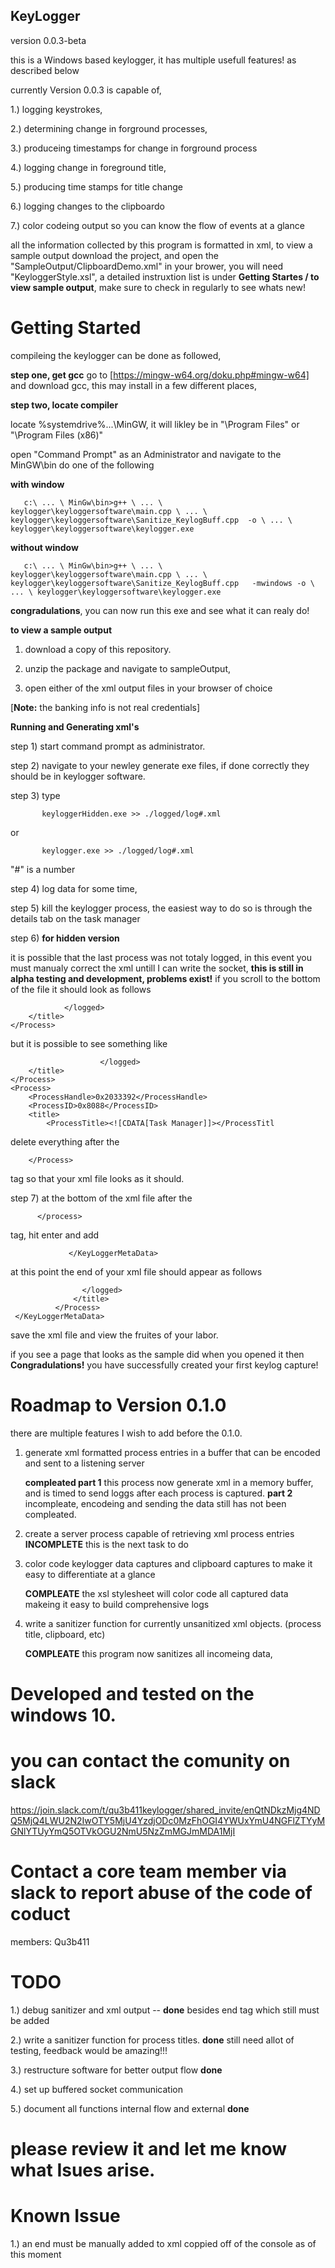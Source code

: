## KeyLogger
 version 0.0.3-beta
 
 this is a Windows based keylogger, it has multiple usefull features! as described below

currently Version 0.0.3 is capable of,

1.) logging keystrokes, 

2.) determining change in forground processes, 

3.) produceing timestamps for change in forground process

4.) logging change in foreground title,

5.) producing time stamps for title change

6.) logging changes to the clipboardo

7.) color codeing output so you can know the flow of events at a glance 

all the information collected by this program is formatted in xml, to view a sample output download the project, and open the "SampleOutput/ClipboardDemo.xml" in your brower, you will need "KeyloggerStyle.xsl", a detailed instruxtion list is under **Getting Startes / to view sample output**, make sure to check in regularly to see whats new!

# Getting Started
  compileing the keylogger can be done as followed,
  
  **step one, get gcc**
   go to [https://mingw-w64.org/doku.php#mingw-w64] and download gcc, this may install in a few different places, 
   
  **step two, locate compiler**
      
   locate %systemdrive%\...\MinGW, it will likley be  in "\Program Files\" or "\Program Files (x86)\"
    
   open "Command Prompt" as an Administrator and navigate to the MinGW\bin
    do one of the following
    
   **with window**   
   
       c:\ ... \ MinGw\bin>g++ \ ... \ keylogger\keyloggersoftware\main.cpp \ ... \ keylogger\keyloggersoftware\Sanitize_KeylogBuff.cpp  -o \ ... \ keylogger\keyloggersoftware\keylogger.exe
   
   **without window**
       
       c:\ ... \ MinGw\bin>g++ \ ... \ keylogger\keyloggersoftware\main.cpp \ ... \ keylogger\keyloggersoftware\Sanitize_KeylogBuff.cpp   -mwindows -o \ ... \ keylogger\keyloggersoftware\keylogger.exe
   
   
   
   **congradulations**, you can now run this exe and see what it can realy do!
   
   **to view a sample output**
  
  1) download a copy of this repository. 
  
  2) unzip the package and navigate to sampleOutput, 
  
  3)  open either of the xml output files in your browser of choice
  
  [**Note:** the banking info is not real credentials]
  
  **Running and Generating xml's**
  
  step 1) start command prompt as administrator.
  
  step 2) navigate to your newley generate exe files, if done correctly they should be in keylogger software.
  
  step 3) type 
   
           keyloggerHidden.exe >> ./logged/log#.xml
         
   or
   
           keylogger.exe >> ./logged/log#.xml
           
  "#" is a number
  
  step 4) log data for some time,
  
  step 5) kill the keylogger process, the easiest way to do so is through the details tab on the task manager
  
  step 6) **for hidden version**
  
  it is possible that the last process was not totaly logged, in this event you must manualy correct the xml untill I can write the socket, **this is still in alpha testing and development, problems exist!** if you scroll to the bottom of the file it should look as follows 
    
            	</logged>
		</title>
	</Process>
            
  but it is possible to see something like 
  
            			</logged>
		</title>
	</Process>
	<Process>
		<ProcessHandle>0x2033392</ProcessHandle>
		<ProcessID>0x8088</ProcessID>
		<title>
			<ProcessTitle><![CDATA[Task Manager]]></ProcessTitl
  
  delete everything after the
  		
		</Process>
 tag so that your xml file looks as it should.
  
  step 7) at the bottom of the xml file after the 
                   
		  </process> 
tag, hit enter and add
  
                 </KeyLoggerMetaData>
	
at this point the end of your xml file should appear as follows

					</logged>
		          </title>
	          </Process>
     </KeyLoggerMetaData>
  
  save the xml file and view the fruites of your labor.
  
 if you see a page that looks as the sample did when you opened it then **Congradulations!** you have successfully created your first keylog capture!
 

# Roadmap to Version 0.1.0
 there are multiple features I wish to add before the 0.1.0.
 
 1) generate xml formatted process entries in a buffer that can be encoded and sent to a listening server
 	
	**compleated part 1** this process now generate xml in a memory buffer, and is timed to send loggs after each process is captured.
	**part 2** incompleate, encodeing and sending the data still has not been compleated.
	
 2) create a server process capable of retrieving xml process entries
 	**INCOMPLETE** this is the next task to do 
 
 3) color code keylogger data captures and clipboard captures to make it easy to differentiate at a glance
 
 	**COMPLEATE** the xsl stylesheet will color code all captured data makeing it easy to build comprehensive logs
 
 4) write a sanitizer function for currently unsanitized xml objects. (process title, clipboard, etc)
 
 	**COMPLEATE** this program now sanitizes all incomeing data, 
  
# Developed and tested on the windows 10.
# you can contact the comunity on slack

https://join.slack.com/t/qu3b411keylogger/shared_invite/enQtNDkzMjg4NDQ5MjQ4LWU2N2IwOTY5MjU4YzdjODc0MzFhOGI4YWUxYmU4NGFlZTYyMGNlYTUyYmQ5OTVkOGU2NmU5NzZmMGJmMDA1MjI

# Contact a core team member via slack to report abuse of the code of coduct
  members:
     Qu3b411

# TODO
  1.) debug sanitizer and xml output -- **done** besides end tag which still must be added
  
  2.) write a sanitizer function for process titles. **done** still need allot of testing, feedback would be amazing!!!
  
  3.) restructure software for better output flow **done**
  
  4.) set up buffered socket communication
  
  5.) document all functions internal flow and external **done**
  
# please review it and let me know what Isues arise. 

# Known Issue
  1.) an end </KeyLoggerMetaData> must be manually added to xml coppied off of the console as of this moment
 

